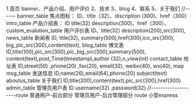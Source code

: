 1.首页
    banner、产品介绍、用户评价
2、技术
3、blog
4、联系
5、关于我们
//------
banner_table 焦点图标：
    ID、title（32）、discription (300)、href（300）
intro_table 产品介绍表：
    ID title(32) description(300)、href（300）、
custom_evalution_table 用户评价表
    ID、title(32)  description(200),src(300),
news_table 新闻表
    ID, title(32), summary(500),href(300),ico_src(300),
    big_pic_src(300),content(text),
blog_table 博文表
    ID,title(100),pic_src(300),pic_big_src(300),summary(500),
    content(text),post_Time(timestamp),author (32),n_view(int)
contact_table 地址表
    ID,street(50) ,phone(20) ,fax(20), email(32), weibo(40),
     wx(40), map
msg_table   发送信息
    ID,name(26),email(64),phone(20) subject(text)
aboutus_table 关于我们
    ID,title(200),content(text),pic_src(300),href(300)
admin_table 管理员用户表
    ID username(32) ,password(32)
//--------------------route
普通用户-前台部分
管理员用户-后台管理部分
route 小型express